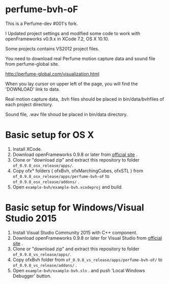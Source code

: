 perfume-bvh-oF
======================

This is a Perfume-dev #001's fork.

I Updated project settings and modified some code 
to work with openFrameworks v0.9.x in XCode 7.2, OS X 10.10.

Some projects contains VS2012 project files.

You need to download real Perfume motion capture data and sound file from perfume-global site.

http://perfume-global.com/visualization.html

When you lay cursor on upper left of the page, you will find the 'DOWNLOAD' link to data.

Real motion capture data, .bvh files should be placed in bin/data/bvhfiles of each project directory.

Sound file, .wav file shoud be placed in bin/data directory.

# Basic setup for OS X

1. Install XCode.
2. Download openFrameworks 0.9.8 or later from [official site](http://openframeworks.cc/download/) .
3. Clone or "download zip" and extract this repository to folder `of_0.9.8_osx_release/apps/`. 
4. Copy ofx* folders ( ofxBvh, ofxMarchingCubes, ofxSTL ) from `of_0.9.8_osx_release/apps/perfume-bvh-oF` to `of_0.9.8_osx_release/addons/` .
5. Open `example-bvh/example-bvh.xcodeproj` and build.

# Basic setup for Windows/Visual Studio 2015

1. Install Visual Studio Community 2015 with C++ component.
2. Download openFrameworks 0.9.8 or later for Visual Studio from [official site](http://openframeworks.cc/download/) .
3. Clone or "download zip" and extract this repository to folder `of_0.9.8_vs_release/apps/`. 
4. Copy ofxBvh folder from `of_0.9.8_vs_release/apps/perfume-bvh-oF/` to `of_0.9.8_vs_release/addons/` .
5. Open `example-bvh/example-bvh.sln` . and push 'Local Windows Debugger' button.


